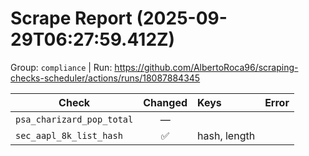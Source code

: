 # Scrape Report (2025-09-29T06:27:59.412Z)

Group: `compliance`  |  Run: https://github.com/AlbertoRoca96/scraping-checks-scheduler/actions/runs/18087884345

| Check | Changed | Keys | Error |
|---|:---:|:--|:--|
| `psa_charizard_pop_total` | — |  |  |
| `sec_aapl_8k_list_hash` | ✅ | hash, length |  |
